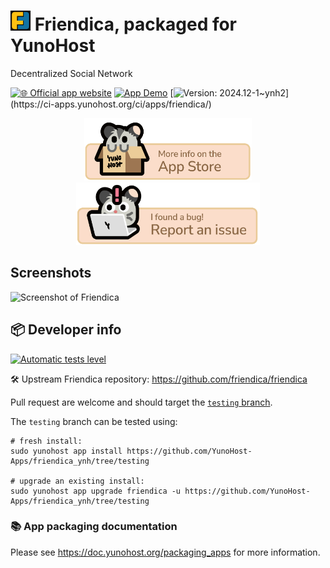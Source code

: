 <!--
N.B.: This README was automatically generated by <https://github.com/YunoHost/apps_tools/blob/main/readme_generator>
It shall NOT be edited by hand.
-->

<h1>
  <img src="https://raw.githubusercontent.com/YunoHost/apps/main/logos/friendica.png" width="32px" alt="Logo of Friendica">
  Friendica, packaged for YunoHost
</h1>

Decentralized Social Network

[![🌐 Official app website](https://img.shields.io/badge/Official_app_website-darkgreen?style=for-the-badge)](http://friendi.ca)
[![App Demo](https://img.shields.io/badge/App_Demo-blue?style=for-the-badge)](https://dir.friendica.social/servers)
[![Version: 2024.12-1~ynh2](https://img.shields.io/badge/Version-2024.12--1~ynh2-rgb(18,138,11)?style=for-the-badge)](https://ci-apps.yunohost.org/ci/apps/friendica/)

<div align="center">
<a href="https://apps.yunohost.org/app/friendica"><img height="100px" src="https://github.com/YunoHost/yunohost-artwork/raw/refs/heads/main/badges/neopossum-badges/badge_more_info_on_the_appstore.svg"/></a>
<a href="https://github.com/YunoHost-Apps/friendica_ynh/issues"><img height="100px" src="https://github.com/YunoHost/yunohost-artwork/raw/refs/heads/main/badges/neopossum-badges/badge_report_an_issue.svg"/></a>
</div>


## Screenshots
![Screenshot of Friendica](./doc/screenshots/friendica-vier-profile.png)

## 📦 Developer info

[![Automatic tests level](https://apps.yunohost.org/badge/cilevel/friendica)](https://ci-apps.yunohost.org/ci/apps/friendica/)

🛠️ Upstream Friendica repository: <https://github.com/friendica/friendica>

Pull request are welcome and should target the [`testing` branch](https://github.com/YunoHost-Apps/friendica_ynh/tree/testing).

The `testing` branch can be tested using:
```
# fresh install:
sudo yunohost app install https://github.com/YunoHost-Apps/friendica_ynh/tree/testing

# upgrade an existing install:
sudo yunohost app upgrade friendica -u https://github.com/YunoHost-Apps/friendica_ynh/tree/testing
```

### 📚 App packaging documentation

Please see <https://doc.yunohost.org/packaging_apps> for more information.
